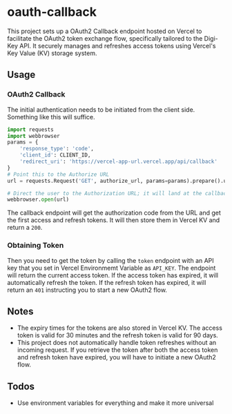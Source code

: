 # oauth-callback
This project sets up a OAuth2 Callback endpoint hosted on Vercel to facilitate the OAuth2 token exchange flow, specifically tailored to the Digi-Key API. It securely manages and refreshes access tokens using Vercel's Key Value (KV) storage system.

## Usage
### OAuth2 Callback
The initial authentication needs to be initiated from the client side. Something like this will suffice.
```python
import requests
import webbrowser
params = {
    'response_type': 'code',
    'client_id': CLIENT_ID,
    'redirect_uri': 'https://vercel-app-url.vercel.app/api/callback'
}
# Point this to the Authorize URL
url = requests.Request('GET', authorize_url, params=params).prepare().url

# Direct the user to the Authorization URL; it will land at the callback endpoint
webbrowser.open(url)
```
The callback endpoint will get the authorization code from the URL and get the first access and refresh tokens. It will then store them in Vercel KV and return a `200`. 
### Obtaining Token
Then you need to get the token by calling the `token` endpoint with an API key that you set in Vercel Environmemt Variable as `API_KEY`.  The endpoint will return the current access token. If the access token has expired, it will automatically refresh the token. If the refresh token has expired, it will return an `401` instructing you to start a new OAuth2 flow.

## Notes
* The expiry times for the tokens are also stored in Vercel KV. The access token is valid for 30 minutes and the refresh token is valid for 90 days.
* This project does not automatically handle token refreshes without an incoming request. If you retrieve the token after both the access token and refresh token have expired, you will have to initiate a new OAuth2 flow.

## Todos
* Use environment variables for everything and make it more universal
